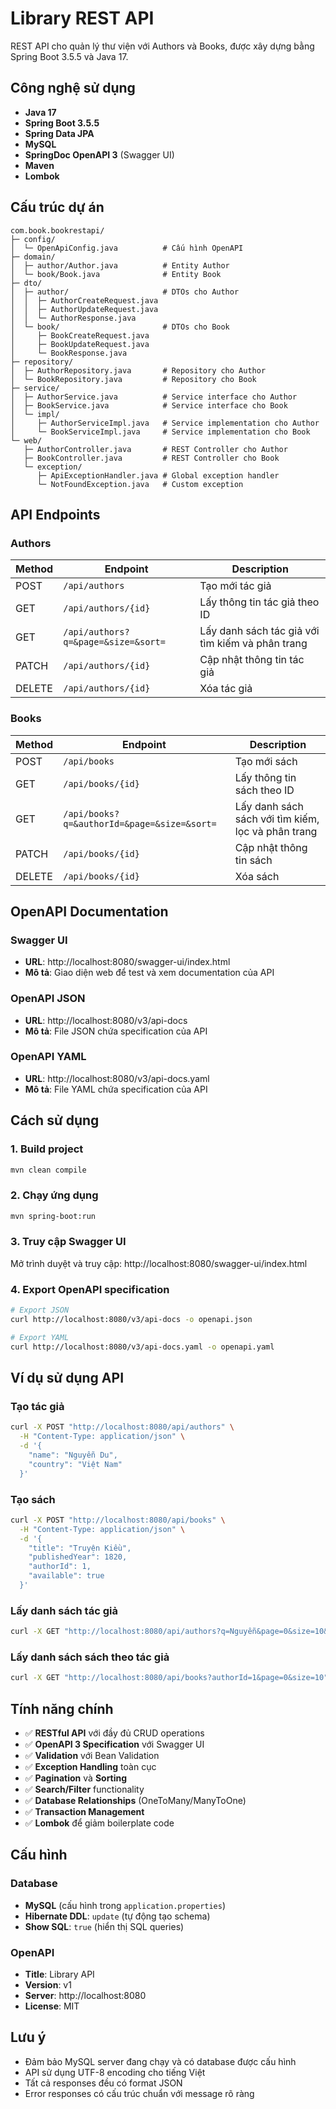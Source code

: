 # Library REST API

REST API cho quản lý thư viện với Authors và Books, được xây dựng bằng Spring Boot 3.5.5 và Java 17.

## Công nghệ sử dụng

- **Java 17**
- **Spring Boot 3.5.5**
- **Spring Data JPA**
- **MySQL**
- **SpringDoc OpenAPI 3** (Swagger UI)
- **Maven**
- **Lombok**

## Cấu trúc dự án

```
com.book.bookrestapi/
├─ config/
│  └─ OpenApiConfig.java          # Cấu hình OpenAPI
├─ domain/
│  ├─ author/Author.java          # Entity Author
│  └─ book/Book.java              # Entity Book
├─ dto/
│  ├─ author/                     # DTOs cho Author
│  │  ├─ AuthorCreateRequest.java
│  │  ├─ AuthorUpdateRequest.java
│  │  └─ AuthorResponse.java
│  └─ book/                       # DTOs cho Book
│     ├─ BookCreateRequest.java
│     ├─ BookUpdateRequest.java
│     └─ BookResponse.java
├─ repository/
│  ├─ AuthorRepository.java       # Repository cho Author
│  └─ BookRepository.java         # Repository cho Book
├─ service/
│  ├─ AuthorService.java          # Service interface cho Author
│  ├─ BookService.java            # Service interface cho Book
│  └─ impl/
│     ├─ AuthorServiceImpl.java   # Service implementation cho Author
│     └─ BookServiceImpl.java     # Service implementation cho Book
└─ web/
   ├─ AuthorController.java       # REST Controller cho Author
   ├─ BookController.java         # REST Controller cho Book
   └─ exception/
      ├─ ApiExceptionHandler.java # Global exception handler
      └─ NotFoundException.java   # Custom exception
```

## API Endpoints

### Authors

| Method | Endpoint | Description |
|--------|----------|-------------|
| POST | `/api/authors` | Tạo mới tác giả |
| GET | `/api/authors/{id}` | Lấy thông tin tác giả theo ID |
| GET | `/api/authors?q=&page=&size=&sort=` | Lấy danh sách tác giả với tìm kiếm và phân trang |
| PATCH | `/api/authors/{id}` | Cập nhật thông tin tác giả |
| DELETE | `/api/authors/{id}` | Xóa tác giả |

### Books

| Method | Endpoint | Description |
|--------|----------|-------------|
| POST | `/api/books` | Tạo mới sách |
| GET | `/api/books/{id}` | Lấy thông tin sách theo ID |
| GET | `/api/books?q=&authorId=&page=&size=&sort=` | Lấy danh sách sách với tìm kiếm, lọc và phân trang |
| PATCH | `/api/books/{id}` | Cập nhật thông tin sách |
| DELETE | `/api/books/{id}` | Xóa sách |

## OpenAPI Documentation

### Swagger UI
- **URL**: http://localhost:8080/swagger-ui/index.html
- **Mô tả**: Giao diện web để test và xem documentation của API

### OpenAPI JSON
- **URL**: http://localhost:8080/v3/api-docs
- **Mô tả**: File JSON chứa specification của API

### OpenAPI YAML
- **URL**: http://localhost:8080/v3/api-docs.yaml
- **Mô tả**: File YAML chứa specification của API

## Cách sử dụng

### 1. Build project
```bash
mvn clean compile
```

### 2. Chạy ứng dụng
```bash
mvn spring-boot:run
```

### 3. Truy cập Swagger UI
Mở trình duyệt và truy cập: http://localhost:8080/swagger-ui/index.html

### 4. Export OpenAPI specification
```bash
# Export JSON
curl http://localhost:8080/v3/api-docs -o openapi.json

# Export YAML
curl http://localhost:8080/v3/api-docs.yaml -o openapi.yaml
```

## Ví dụ sử dụng API

### Tạo tác giả
```bash
curl -X POST "http://localhost:8080/api/authors" \
  -H "Content-Type: application/json" \
  -d '{
    "name": "Nguyễn Du",
    "country": "Việt Nam"
  }'
```

### Tạo sách
```bash
curl -X POST "http://localhost:8080/api/books" \
  -H "Content-Type: application/json" \
  -d '{
    "title": "Truyện Kiều",
    "publishedYear": 1820,
    "authorId": 1,
    "available": true
  }'
```

### Lấy danh sách tác giả
```bash
curl -X GET "http://localhost:8080/api/authors?q=Nguyễn&page=0&size=10&sort=name,asc"
```

### Lấy danh sách sách theo tác giả
```bash
curl -X GET "http://localhost:8080/api/books?authorId=1&page=0&size=10"
```

## Tính năng chính

- ✅ **RESTful API** với đầy đủ CRUD operations
- ✅ **OpenAPI 3 Specification** với Swagger UI
- ✅ **Validation** với Bean Validation
- ✅ **Exception Handling** toàn cục
- ✅ **Pagination** và **Sorting**
- ✅ **Search/Filter** functionality
- ✅ **Database Relationships** (OneToMany/ManyToOne)
- ✅ **Transaction Management**
- ✅ **Lombok** để giảm boilerplate code

## Cấu hình

### Database
- **MySQL** (cấu hình trong `application.properties`)
- **Hibernate DDL**: `update` (tự động tạo schema)
- **Show SQL**: `true` (hiển thị SQL queries)

### OpenAPI
- **Title**: Library API
- **Version**: v1
- **Server**: http://localhost:8080
- **License**: MIT

## Lưu ý

- Đảm bảo MySQL server đang chạy và có database được cấu hình
- API sử dụng UTF-8 encoding cho tiếng Việt
- Tất cả responses đều có format JSON
- Error responses có cấu trúc chuẩn với message rõ ràng
